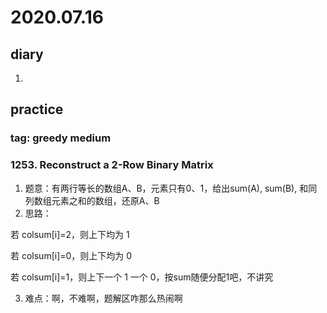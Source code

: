 # 2020.07.16
## diary
1. 
## practice
### tag: greedy medium
### 1253. Reconstruct a 2-Row Binary Matrix
1. 题意：有两行等长的数组A、B，元素只有0、1，给出sum(A), sum(B), 和同列数组元素之和的数组，还原A、B
2. 思路：

若 colsum[i]=2，则上下均为 1

若 colsum[i]=0，则上下均为 0

若 colsum[i]=1，则上下一个 1 一个 0，按sum随便分配1吧，不讲究

3. 难点：啊，不难啊，题解区咋那么热闹啊
